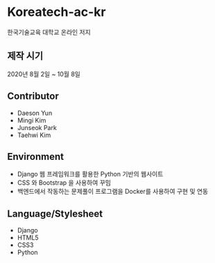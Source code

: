 
# Koreatech-ac-kr
한국기술교육 대학교 온라인 저지 

## 제작 시기
2020년 8월 2일 ~ 10월 8일

## Contributor
- Daeson Yun
- Mingi Kim
- Junseok Park
- Taehwi Kim

## Environment
- Django 웹 프레임워크를 활용한 Python 기반의 웹사이트
- CSS 와 Bootstrap 을 사용하여 꾸밈
- 백엔드에서 작동하는 문제풀이 프로그램을 Docker를 사용하여 구현 및 연동

## Language/Stylesheet
- Django
- HTML5
- CSS3
- Python
